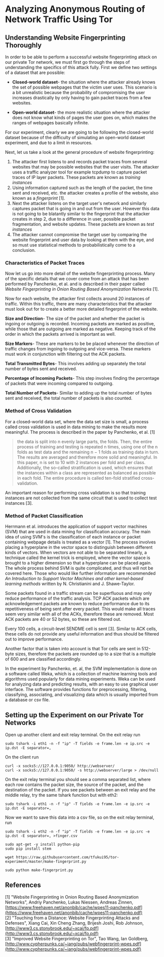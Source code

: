 # Analyzing Anonymous Routing of Network Traffic Using Tor

## Understanding Website Fingerprinting Thoroughly

In order to be able to perform a successful website fingerprinting attack on our
private Tor network, we must first go through the steps of understanding the
specifics of this attack fully. First we define two settings of a dataset that
are possible:

* __Closed-world dataset__- the situation where the attacker already knows the set
of possible webpages that the victim user uses. This scenario is a bit unrealistic
because the probability of compromising the user increases drastically by only
having to gain packet traces from a few websites.

* __Open-world dataset__- the more realistic situation where the attacker does not
know what kinds of pages the user goes on, which makes the ranges of webpages basically
infinite.

For our experiment, clearly we are going to be following the closed-world dataset
because of the difficulty of simulating an open-world dataset experiment, and due
to a limit in resources.

Next, let us take a look at the general procedure of website fingerprinting:

1. The attacker first listens to and records packet traces from several websites that
may be possible websites that the user visits. The attacker uses a traffic analyzer
tool for example tcpdump to capture packet traces of IP layer packets. These packets
are known as _training instances_
2. Using information captured such as the length of the packet, the time sent and
received, etc. the attacker creates a profile of the website, also known as a _fingerprint_ [1].
3. Next the attacker listens on the target user's network and similarly captures
packet that is going in and out from the user. However this data is not going to
be blatantly similar to the fingerprint that the attacker creates in step 2, due
to a difference in user, possible packet fragmentation, and website updates. These
packets are known as _test instances_
4. The attacker cannot compromise the target user by comparing the website fingerprint
and user data by looking at them with the eye, and so must use statistical methods
to probabilistically come to a conclusion.

### Characteristics of Packet Traces

Now let us go into more detail of the website fingerprinting process. Many of the
specific details that we cover come from an attack that has been performed by
Panchenko, et al. and is described in their paper called _Website Fingerprinting
in Onion Routing Based Anonymization Networks_ [1].

Now for each website, the attacker first collects around 20 instances of traffic.
Within this traffic, there are many characteristics that the attacker must look
out for to create a better more detailed fingerprint of the website.

__Size and Direction__- The size of the packet and whether the packet is ingoing or outgoing
is recorded. Incoming packets are marked as positive, while those that are outgoing
are marked as negative. Keeping track of the order in which the packets arrived
is important as well.

__Size Markers__- These are markers to be be placed whenever the direction of
traffic changes from ingoing to outgoing and vice-versa. These markers must work
in conjunction with filtering out the ACK packets.

__Total Transmitted Bytes__- This involves adding up separately the total number of
bytes sent and received.

__Percentage of Incoming Packets__- This step involves finding the percentage of
packets that were incoming compared to outgoing.

__Total Number of Packets__- Similar to adding up the total number of bytes sent
and received, the total number of packets is also counted.

### Method of Cross Validation

For a closed-world data set, where the data set size is small, a process called
cross validation is used in data mining to make the results more meaningful.
The process is described in the paper by Panchenko, et al. [1]

>  the data is split into n evenly large parts, the folds. Then, the entire process
of training and testing is repeated n times, using one of the n folds as test data
and the remaining n − 1 folds as training data in turn. The results are averaged
and therefore more solid and meaningful. In this paper, n is set to 10 with 2
instances per fold and per class. Additionally, the so-called stratification is
used, which ensures that the instances within a class are represented as balanced
as possible in each fold. The entire procedure is called ten-fold stratified
cross-validation.

An important reason for performing cross validation is so that training instances
are not collected from the same circuit that is used to collect test instances [3].

### Method of Packet Classification

Herrmann et al. introduces the application of support vector machines (SVM) that
are used in data mining for classification accuracy. The main idea of using SVM's
is the classification of each instance or packet containing webpage details is
treated as a vector [1]. The process involves placing a hyperplane in the vector
space to distinguish between different kinds of vectors. When vectors are not
able to be separated linearly, a technique called the kernel trick is employed,
where the vector space is brought to a higher dimension so that a hyperplane
can be placed again. The whole process behind SVM is quite complicated, and
thus will not be covered here. Those who would like further information are
recommended _An Introduction to Support Vector Machines and other kernel-based
learning methods_ written by N. Christianini and J. Shawe-Taylor.

Some packets found in a traffic stream can be superfluous and may only reduce
performance of the traffic analysis. TCP ACK packets which are acknowledgement
packets are known to reduce performance due to its repetitiveness of being sent
after every packet. This would make all traces seem very similar with all of the
ACKs, therefore these are removed. Most ACK packets are 40 or 52 bytes, so these
are filtered out.

Every 100 cells, a circuit-level SENDME cell is sent [3]. Similar to ACK cells,
these cells do not provide any useful information and thus should be filtered
out to improve performance.

Another factor that is taken into account is that Tor cells are sent in 512-byte
sizes, therefore the packets are rounded up to a size that is a multiple of 600
and are classified accordingly.

In the experiment by Panchenko, et. al, the SVM implementation is done on a
software called Weka, which is a collection of machine learning tools and algorithms
used popularly for data mining experiments. Weka can be used for analyzing data
and predicting results, with an easy to use graphical user interface. The software
provides functions for preprocessing, filtering, classifying, associating, and
visualizing data which is usually imported from a database or csv file.

## Setting up the Experiment on our Private Tor Networks

Open up another client and exit relay terminal. On the exit relay run
```
sudo tshark -i eth1 -n -f "ip" -T fields -e frame.len -e ip.src -e ip.dst -E separator=,
```

On the client run
```
curl -x socks5://127.0.0.1:9050/ http://webserver/
curl -x socks5://127.0.0.1:9050/ -s http://webserver/large > /dev/null
```

On the exit relay terminal you should see a comma separated list, where each row
contains the packet size, the source of the packet, and the destination of the packet.
If you see packets between an exit relay and the middle relay, try the same
tshark function but with eth2:

```
sudo tshark -i eth1 -n -f "ip" -T fields -e frame.len -e ip.src -e ip.dst -E separator=,
```

Now we want to save this data into a csv file, so on the exit relay terminal, run

```
sudo tshark -i eth2 -n -f "ip" -T fields -e frame.len -e ip.src -e ip.dst -E separator=, >finger.csv
```

```
sudo apt-get -y install python-pip
sudo pip install stem

wget https://raw.githubusercontent.com/tfukui95/tor-experiment/master/make-fingerprint.py

sudo python make-fingerprint.py
```

## References

[1] "Website Fingerprinting in Onion Routing Based Anonymization Networks",
Andriy Panchenko, Lukas Niessen, Andreas Zinnen, [https://www.freehaven.net/anonbib/cache/wpes11-panchenko.pdf](https://www.freehaven.net/anonbib/cache/wpes11-panchenko.pdf)  
[2] "Touching from a Distance: Website Fingerprinting Attacks and Defenses", Xiang
Cai, Xin Cheng Zhang, Brijesh Joshi, Rob Johnson, [http://www3.cs.stonybrook.edu/~xcai/fp.pdf](http://www3.cs.stonybrook.edu/~xcai/fp.pdf)  
[3] "Improved Website Fingerprinting on Tor", Tao Wang, Ian Goldberg, [http://www.cypherpunks.ca/~iang/pubs/webfingerprint-wpes.pdf](http://www.cypherpunks.ca/~iang/pubs/webfingerprint-wpes.pdf)  
